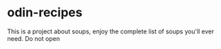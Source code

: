 # odin-recipes

This is a project about soups, enjoy the complete list of soups you'll ever need.
 Do not open